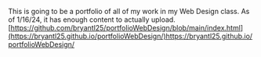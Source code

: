 This is going to be a portfolio of all of my work in my Web Design class. 
As of 1/16/24, it has enough content to actually upload. 
[https://github.com/bryantl25/portfolioWebDesign/blob/main/index.html](https://bryantl25.github.io/portfolioWebDesign/)https://bryantl25.github.io/portfolioWebDesign/
